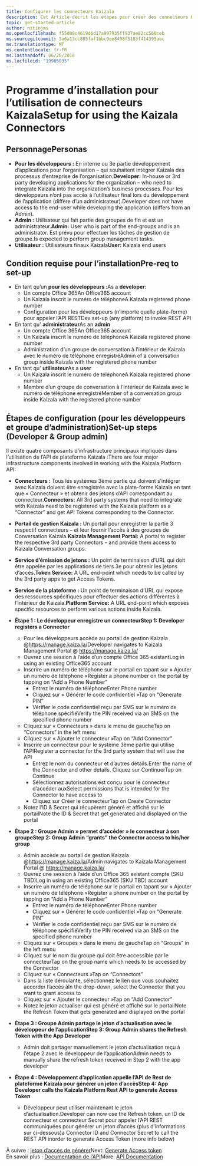 ```yaml
---
title: Configurer les connecteurs Kaizala
description: Cet Article décrit les étapes pour créer des connecteurs Kaizala et générer des jetons d’autorisation
topic: get-started-article
author: nitinjms
ms.openlocfilehash: f55d09c4619d6d17a997935ff937ae82cc560ceb
ms.sourcegitcommit: 3a6a13cc885faf1bbc9ee8498f5183f414395aac
ms.translationtype: MT
ms.contentlocale: fr-FR
ms.lasthandoff: 06/20/2018
ms.locfileid: "19905035"
---
```

# <a name="setup-for-using-the-kaizala-connectors"></a><span data-ttu-id="df4ba-103">Programme d’installation pour l’utilisation de connecteurs Kaizala</span><span class="sxs-lookup"><span data-stu-id="df4ba-103">Setup for using the Kaizala Connectors</span></span>

## <a name="personas"></a><span data-ttu-id="df4ba-104">Personnage</span><span class="sxs-lookup"><span data-stu-id="df4ba-104">Personas</span></span>

*   <span data-ttu-id="df4ba-105">**Pour les développeurs :** En interne ou 3e partie développement d’applications pour l’organisation – qui souhaitent intégrer Kaizala des processus d’entreprise de l’organisation.</span><span class="sxs-lookup"><span data-stu-id="df4ba-105">**Developer:** In-house or 3rd party developing applications for the organization – who need to integrate Kaizala into the organization’s business processes.</span></span> <span data-ttu-id="df4ba-106">Pour les développeurs n’ont pas accès à l’utilisateur final lors du développement de l’application (diffère d’un administrateur).</span><span class="sxs-lookup"><span data-stu-id="df4ba-106">Developer does not have access to the end-user while developing the application (differs from an Admin).</span></span>
*   <span data-ttu-id="df4ba-107">**Admin :** Utilisateur qui fait partie des groupes de fin et est un administrateur.</span><span class="sxs-lookup"><span data-stu-id="df4ba-107">**Admin:** User who is part of the end-groups and is an administrator.</span></span> <span data-ttu-id="df4ba-108">Est prévu pour effectuer les tâches de gestion de groupe.</span><span class="sxs-lookup"><span data-stu-id="df4ba-108">Is expected to perform group management tasks.</span></span>
*   <span data-ttu-id="df4ba-109">**Utilisateur :** Utilisateurs finaux Kaizala</span><span class="sxs-lookup"><span data-stu-id="df4ba-109">**User:** Kaizala end users</span></span>

## <a name="pre-req-to-set-up"></a><span data-ttu-id="df4ba-110">Condition requise pour l’installation</span><span class="sxs-lookup"><span data-stu-id="df4ba-110">Pre-req to set-up</span></span>

*   <span data-ttu-id="df4ba-111">En tant qu’un **pour les développeurs :**</span><span class="sxs-lookup"><span data-stu-id="df4ba-111">As a **developer:**</span></span>
    *   <span data-ttu-id="df4ba-112">Un compte Office 365</span><span class="sxs-lookup"><span data-stu-id="df4ba-112">An Office365 account</span></span>
    *   <span data-ttu-id="df4ba-113">Un Kaizala inscrit le numéro de téléphone</span><span class="sxs-lookup"><span data-stu-id="df4ba-113">A Kaizala registered phone number</span></span>
    *   <span data-ttu-id="df4ba-114">Configuration pour les développeurs (n’importe quelle plate-forme) pour appeler l’API REST</span><span class="sxs-lookup"><span data-stu-id="df4ba-114">Dev set-up (any platform) to invoke REST API</span></span>
*   <span data-ttu-id="df4ba-115">En tant qu' **administrateur**</span><span class="sxs-lookup"><span data-stu-id="df4ba-115">As an **admin**</span></span>
    *   <span data-ttu-id="df4ba-116">Un compte Office 365</span><span class="sxs-lookup"><span data-stu-id="df4ba-116">An Office365 account</span></span>
    *   <span data-ttu-id="df4ba-117">Un Kaizala inscrit le numéro de téléphone</span><span class="sxs-lookup"><span data-stu-id="df4ba-117">A Kaizala registered phone number</span></span>
    *   <span data-ttu-id="df4ba-118">Administration d’un groupe de conversation à l’intérieur de Kaizala avec le numéro de téléphone enregistré</span><span class="sxs-lookup"><span data-stu-id="df4ba-118">Admin of a conversation group inside Kaizala with the registered phone number</span></span>
*   <span data-ttu-id="df4ba-119">En tant qu' **utilisateur**</span><span class="sxs-lookup"><span data-stu-id="df4ba-119">As a **user**</span></span>
    *   <span data-ttu-id="df4ba-120">Un Kaizala inscrit le numéro de téléphone</span><span class="sxs-lookup"><span data-stu-id="df4ba-120">A Kaizala registered phone number</span></span>
    *   <span data-ttu-id="df4ba-121">Membre d’un groupe de conversation à l’intérieur de Kaizala avec le numéro de téléphone enregistré</span><span class="sxs-lookup"><span data-stu-id="df4ba-121">Member of a conversation group inside Kaizala with the registered phone number</span></span>

## <a name="set-up-steps-developer--group-admin"></a><span data-ttu-id="df4ba-122">Étapes de configuration (pour les développeurs et groupe d’administration)</span><span class="sxs-lookup"><span data-stu-id="df4ba-122">Set-up steps (Developer & Group admin)</span></span>

<span data-ttu-id="df4ba-123">Il existe quatre composants d’infrastructure principaux impliqués dans l’utilisation de l’API de plateforme Kaizala :</span><span class="sxs-lookup"><span data-stu-id="df4ba-123">There are four major infrastructure components involved in working with the Kaizala Platform API:</span></span>

*   <span data-ttu-id="df4ba-124">**Connecteurs :** Tous les systèmes 3ème partie qui doivent s’intégrer avec Kaizala doivent être enregistrés avec la plate-forme Kaizala en tant que « Connecteur » et obtenir des jetons d’API correspondant au connecteur.</span><span class="sxs-lookup"><span data-stu-id="df4ba-124">**Connectors:** All 3rd party systems that need to integrate with Kaizala need to be registered with the Kaizala platform as a “Connector” and get API Tokens corresponding to the Connector.</span></span>
*   <span data-ttu-id="df4ba-125">**Portail de gestion Kaizala :** Un portail pour enregistrer la partie 3 respectif connecteurs – et leur fournir l’accès à des groupes de Conversation Kaizala.</span><span class="sxs-lookup"><span data-stu-id="df4ba-125">**Kaizala Management Portal:** A portal to register the respective 3rd party Connectors – and provide them access to Kaizala Conversation groups.</span></span>
*   <span data-ttu-id="df4ba-126">**Service d’émission de jetons :** Un point de terminaison d’URL qui doit être appelée par les applications de tiers 3e pour obtenir les jetons d’accès.</span><span class="sxs-lookup"><span data-stu-id="df4ba-126">**Token Service:** A URL end-point which needs to be called by the 3rd party apps to get Access Tokens.</span></span>
*   <span data-ttu-id="df4ba-127">**Service de la plateforme :** Un point de terminaison d’URL qui expose des ressources spécifiques pour effectuer des actions différentes à l’intérieur de Kaizala.</span><span class="sxs-lookup"><span data-stu-id="df4ba-127">**Platform Service:** A URL end-point which exposes specific resources to perform various actions inside Kaizala.</span></span>
*   <span data-ttu-id="df4ba-128">**Étape 1 : Le développeur enregistre un connecteur**</span><span class="sxs-lookup"><span data-stu-id="df4ba-128">**Step 1: Developer registers a Connector**</span></span>

    *   <span data-ttu-id="df4ba-129">Pour les développeurs accède au portail de gestion Kaizala @https://manage.kaiza.la/</span><span class="sxs-lookup"><span data-stu-id="df4ba-129">Developer navigates to Kaizala Management Portal @ https://manage.kaiza.la/</span></span>
    *   <span data-ttu-id="df4ba-130">Ouvrez une session à l’aide d’un compte Office 365 existant</span><span class="sxs-lookup"><span data-stu-id="df4ba-130">Log in using an existing Office365 account</span></span>
    *   <span data-ttu-id="df4ba-131">Inscrire un numéro de téléphone sur le portail en tapant sur « Ajouter un numéro de téléphone »</span><span class="sxs-lookup"><span data-stu-id="df4ba-131">Register a phone number on the portal by tapping on “Add a Phone Number”</span></span>
        *   <span data-ttu-id="df4ba-132">Entrez le numéro de téléphone</span><span class="sxs-lookup"><span data-stu-id="df4ba-132">Enter Phone number</span></span>
        *   <span data-ttu-id="df4ba-133">Cliquez sur « Générer le code confidentiel »</span><span class="sxs-lookup"><span data-stu-id="df4ba-133">Tap on “Generate PIN”</span></span>
        *   <span data-ttu-id="df4ba-134">Vérifier le code confidentiel reçu par SMS sur le numéro de téléphone spécifié</span><span class="sxs-lookup"><span data-stu-id="df4ba-134">Verify the PIN received via an SMS on the specified phone number</span></span>
    *   <span data-ttu-id="df4ba-135">Cliquez sur « Connecteurs » dans le menu de gauche</span><span class="sxs-lookup"><span data-stu-id="df4ba-135">Tap on “Connectors” in the left menu</span></span>
    *   <span data-ttu-id="df4ba-136">Cliquez sur « Ajouter le connecteur »</span><span class="sxs-lookup"><span data-stu-id="df4ba-136">Tap on “Add Connector”</span></span>
    *   <span data-ttu-id="df4ba-137">Inscrire un connecteur pour le système 3ème partie qui utilise l’API</span><span class="sxs-lookup"><span data-stu-id="df4ba-137">Register a connector for the 3rd party system that will use the API</span></span>
        *   <span data-ttu-id="df4ba-138">Entrez le nom du connecteur et d’autres détails.</span><span class="sxs-lookup"><span data-stu-id="df4ba-138">Enter the name of the Connector and other details.</span></span> <span data-ttu-id="df4ba-139">Cliquez sur Continuer</span><span class="sxs-lookup"><span data-stu-id="df4ba-139">Tap on Continue</span></span>
        *   <span data-ttu-id="df4ba-140">Sélectionnez autorisations est conçu pour le connecteur d’accéder aux</span><span class="sxs-lookup"><span data-stu-id="df4ba-140">Select permissions that is intended for the Connector to have access to</span></span>
        *   <span data-ttu-id="df4ba-141">Cliquez sur Créer le connecteur</span><span class="sxs-lookup"><span data-stu-id="df4ba-141">Tap on Create Connector</span></span>
    *   <span data-ttu-id="df4ba-142">Notez l’ID & Secret qui récupèrent généré et affiché sur le portail</span><span class="sxs-lookup"><span data-stu-id="df4ba-142">Note the ID & Secret that get generated and displayed on the portal</span></span>

*   <span data-ttu-id="df4ba-143">**Étape 2 : Groupe Admin » permet d’accéder » le connecteur à son groupe**</span><span class="sxs-lookup"><span data-stu-id="df4ba-143">**Step 2: Group Admin “grants” the Connector access to his/her group**</span></span>

    *   <span data-ttu-id="df4ba-144">Admin accède au portail de gestion Kaizala @https://manage.kaiza.la/</span><span class="sxs-lookup"><span data-stu-id="df4ba-144">Admin navigates to Kaizala Management Portal @ https://manage.kaiza.la/</span></span>
    *   <span data-ttu-id="df4ba-145">Ouvrez une session à l’aide d’un Office 365 existant compte (SKU TBD)</span><span class="sxs-lookup"><span data-stu-id="df4ba-145">Log in using an existing Office365 (SKU TBD) account</span></span>
    *   <span data-ttu-id="df4ba-146">Inscrire un numéro de téléphone sur le portail en tapant sur « Ajouter un numéro de téléphone »</span><span class="sxs-lookup"><span data-stu-id="df4ba-146">Register a phone number on the portal by tapping on “Add a Phone Number”</span></span>
        *   <span data-ttu-id="df4ba-147">Entrez le numéro de téléphone</span><span class="sxs-lookup"><span data-stu-id="df4ba-147">Enter Phone number</span></span>
        *   <span data-ttu-id="df4ba-148">Cliquez sur « Générer le code confidentiel »</span><span class="sxs-lookup"><span data-stu-id="df4ba-148">Tap on “Generate PIN”</span></span>
        *   <span data-ttu-id="df4ba-149">Vérifier le code confidentiel reçu par SMS sur le numéro de téléphone spécifié</span><span class="sxs-lookup"><span data-stu-id="df4ba-149">Verify the PIN received via an SMS on the specified phone number</span></span>
    *   <span data-ttu-id="df4ba-150">Cliquez sur « Groupes » dans le menu de gauche</span><span class="sxs-lookup"><span data-stu-id="df4ba-150">Tap on “Groups” in the left menu</span></span>
    *   <span data-ttu-id="df4ba-151">Cliquez sur le nom du groupe qui doit être accessible par le connecteur</span><span class="sxs-lookup"><span data-stu-id="df4ba-151">Tap on the group name which needs to be accessed by the Connector</span></span>
    *   <span data-ttu-id="df4ba-152">Cliquez sur « Connecteurs »</span><span class="sxs-lookup"><span data-stu-id="df4ba-152">Tap on “Connectors”</span></span>
    *   <span data-ttu-id="df4ba-153">Dans la liste déroulante, sélectionnez le lien que vous souhaitez accorder l’accès à</span><span class="sxs-lookup"><span data-stu-id="df4ba-153">In the drop-down, select the Connector that you want to grant access to</span></span>
    *   <span data-ttu-id="df4ba-154">Cliquez sur « Ajouter le connecteur »</span><span class="sxs-lookup"><span data-stu-id="df4ba-154">Tap on “Add Connector”</span></span>
    *   <span data-ttu-id="df4ba-155">Notez le jeton actualiser qui est généré et affiché sur le portail</span><span class="sxs-lookup"><span data-stu-id="df4ba-155">Note the Refresh Token that gets generated and displayed on the portal</span></span>

*   <span data-ttu-id="df4ba-156">**Étape 3 : Groupe Admin partage le jeton d’actualisation avec le développeur de l’application**</span><span class="sxs-lookup"><span data-stu-id="df4ba-156">**Step 3: Group Admin shares the Refresh Token with the App Developer**</span></span>

    *   <span data-ttu-id="df4ba-157">Admin doit partager manuellement le jeton d’actualisation reçu à l’étape 2 avec le développeur de l’application</span><span class="sxs-lookup"><span data-stu-id="df4ba-157">Admin needs to manually share the refresh token received in Step 2 with the app developer</span></span>

*   <span data-ttu-id="df4ba-158">**Étape 4 : Développement d’application appelle l’API de Rest de plateforme Kaizala pour générer un jeton d’accès**</span><span class="sxs-lookup"><span data-stu-id="df4ba-158">**Step 4: App Developer calls the Kaizala Platform Rest API to generate Access Token**</span></span>

    *   <span data-ttu-id="df4ba-159">Développeur peut utiliser maintenant le jeton d’actualisation.</span><span class="sxs-lookup"><span data-stu-id="df4ba-159">Developer can now use the Refresh token.</span></span> <span data-ttu-id="df4ba-160">un ID de connecteur et connecteur Secret pour appeler l’API REST communiquées pour générer un jeton d’accès (plus d’informations sur ci-dessous)</span><span class="sxs-lookup"><span data-stu-id="df4ba-160">a Connector ID and Connector Secret to call the REST API inorder to generate Access Token (more info below)</span></span>


<span data-ttu-id="df4ba-161">À suivre : [jeton d’accès de générer](Tokens.md)</span><span class="sxs-lookup"><span data-stu-id="df4ba-161">Next:  [Generate Access token](Tokens.md)</span></span><br/>
<span data-ttu-id="df4ba-162">En savoir plus : [Documentation de l’API](API.md)</span><span class="sxs-lookup"><span data-stu-id="df4ba-162">More:  [API Documentation](API.md)</span></span>
